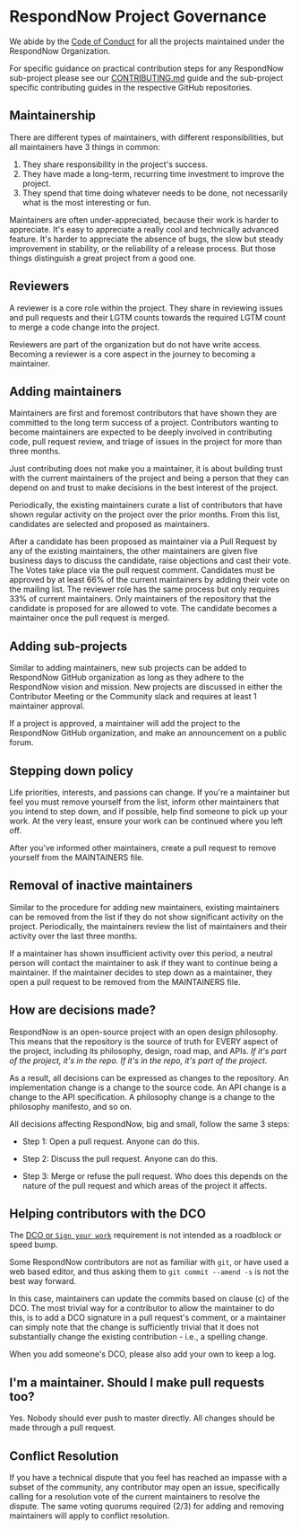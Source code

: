# RespondNow Project Governance

We abide by the [Code of Conduct](./CODE_OF_CONDUCT.md) for all the projects maintained under the RespondNow Organization.

For specific guidance on practical contribution steps for any RespondNow sub-project please
see our [CONTRIBUTING.md](./CONTRIBUTING.md) guide and the sub-project specific contributing guides
in the respective GitHub repositories.

## Maintainership

There are different types of maintainers, with different responsibilities, but
all maintainers have 3 things in common:

1. They share responsibility in the project's success.
2. They have made a long-term, recurring time investment to improve the project.
3. They spend that time doing whatever needs to be done, not necessarily what
   is the most interesting or fun.

Maintainers are often under-appreciated, because their work is harder to appreciate.
It's easy to appreciate a really cool and technically advanced feature. It's harder
to appreciate the absence of bugs, the slow but steady improvement in stability,
or the reliability of a release process. But those things distinguish a great
project from a good one.

## Reviewers

A reviewer is a core role within the project.
They share in reviewing issues and pull requests and their LGTM counts towards the
required LGTM count to merge a code change into the project.

Reviewers are part of the organization but do not have write access.
Becoming a reviewer is a core aspect in the journey to becoming a maintainer.

## Adding maintainers

Maintainers are first and foremost contributors that have shown they are
committed to the long term success of a project. Contributors wanting to become
maintainers are expected to be deeply involved in contributing code, pull
request review, and triage of issues in the project for more than three months.

Just contributing does not make you a maintainer, it is about building trust
with the current maintainers of the project and being a person that they can
depend on and trust to make decisions in the best interest of the project.

Periodically, the existing maintainers curate a list of contributors that have
shown regular activity on the project over the prior months. From this list,
candidates are selected and proposed as maintainers.

After a candidate has been proposed as maintainer via a Pull Request by any of
the existing maintainers, the other maintainers are given five business days
to discuss the candidate, raise objections and cast their vote.
The Votes take place via the pull request comment. Candidates must be approved by at
least 66% of the current maintainers by adding their vote on the mailing list.
The reviewer role has the same process but only requires 33% of current maintainers.
Only maintainers of the repository that the candidate is proposed for are allowed to
vote. The candidate becomes a maintainer once the pull request is merged.

## Adding sub-projects

Similar to adding maintainers, new sub projects can be added to RespondNow
GitHub organization as long as they adhere to the RespondNow vision and mission.
New projects are discussed in either the Contributor Meeting or the Community
slack and requires at least 1 maintainer approval.

If a project is approved, a maintainer will add the project to the RespondNow
GitHub organization, and make an announcement on a public forum.

## Stepping down policy

Life priorities, interests, and passions can change. If you're a maintainer but
feel you must remove yourself from the list, inform other maintainers that you
intend to step down, and if possible, help find someone to pick up your work.
At the very least, ensure your work can be continued where you left off.

After you've informed other maintainers, create a pull request to remove
yourself from the MAINTAINERS file.

## Removal of inactive maintainers

Similar to the procedure for adding new maintainers, existing maintainers can
be removed from the list if they do not show significant activity on the
project. Periodically, the maintainers review the list of maintainers and their
activity over the last three months.

If a maintainer has shown insufficient activity over this period, a neutral
person will contact the maintainer to ask if they want to continue being
a maintainer. If the maintainer decides to step down as a maintainer, they
open a pull request to be removed from the MAINTAINERS file.

## How are decisions made?

RespondNow is an open-source project with an open design philosophy. This means
that the repository is the source of truth for EVERY aspect of the project,
including its philosophy, design, road map, and APIs. _If it's part of the
project, it's in the repo. If it's in the repo, it's part of the project._

As a result, all decisions can be expressed as changes to the repository. An
implementation change is a change to the source code. An API change is a change
to the API specification. A philosophy change is a change to the philosophy
manifesto, and so on.

All decisions affecting RespondNow, big and small, follow the same 3 steps:

- Step 1: Open a pull request. Anyone can do this.

- Step 2: Discuss the pull request. Anyone can do this.

- Step 3: Merge or refuse the pull request. Who does this depends on the nature
  of the pull request and which areas of the project it affects.

## Helping contributors with the DCO

The [DCO or `Sign your work`](./CONTRIBUTING.md#sign-your-work)
requirement is not intended as a roadblock or speed bump.

Some RespondNow contributors are not as familiar with `git`, or have used a web
based editor, and thus asking them to `git commit --amend -s` is not the best
way forward.

In this case, maintainers can update the commits based on clause (c) of the DCO.
The most trivial way for a contributor to allow the maintainer to do this, is to
add a DCO signature in a pull request's comment, or a maintainer can simply
note that the change is sufficiently trivial that it does not substantially
change the existing contribution - i.e., a spelling change.

When you add someone's DCO, please also add your own to keep a log.

## I'm a maintainer. Should I make pull requests too?

Yes. Nobody should ever push to master directly. All changes should be
made through a pull request.

## Conflict Resolution

If you have a technical dispute that you feel has reached an impasse with a
subset of the community, any contributor may open an issue, specifically
calling for a resolution vote of the current maintainers to resolve the dispute.
The same voting quorums required (2/3) for adding and removing maintainers
will apply to conflict resolution.
